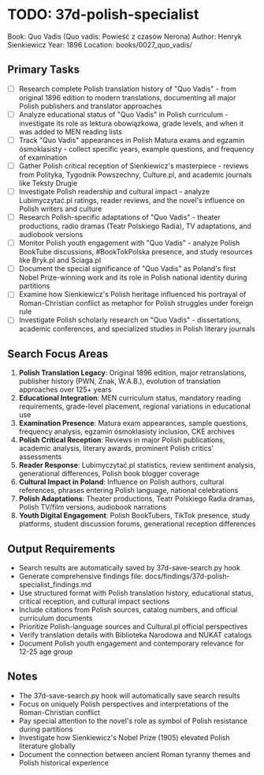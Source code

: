 # TODO: 37d-polish-specialist
Book: Quo Vadis (Quo vadis: Powieść z czasów Nerona)
Author: Henryk Sienkiewicz
Year: 1896
Location: books/0027_quo_vadis/

## Primary Tasks
- [ ] Research complete Polish translation history of "Quo Vadis" - from original 1896 edition to modern translations, documenting all major Polish publishers and translator approaches
- [ ] Analyze educational status of "Quo Vadis" in Polish curriculum - investigate its role as lektura obowiązkowa, grade levels, and when it was added to MEN reading lists
- [ ] Track "Quo Vadis" appearances in Polish Matura exams and egzamin ósmoklasisty - collect specific years, example questions, and frequency of examination
- [ ] Gather Polish critical reception of Sienkiewicz's masterpiece - reviews from Polityka, Tygodnik Powszechny, Culture.pl, and academic journals like Teksty Drugie
- [ ] Investigate Polish readership and cultural impact - analyze Lubimyczytać.pl ratings, reader reviews, and the novel's influence on Polish writers and culture
- [ ] Research Polish-specific adaptations of "Quo Vadis" - theater productions, radio dramas (Teatr Polskiego Radia), TV adaptations, and audiobook versions
- [ ] Monitor Polish youth engagement with "Quo Vadis" - analyze Polish BookTube discussions, #BookTokPolska presence, and study resources like Bryk.pl and Sciaga.pl
- [ ] Document the special significance of "Quo Vadis" as Poland's first Nobel Prize-winning work and its role in Polish national identity during partitions
- [ ] Examine how Sienkiewicz's Polish heritage influenced his portrayal of Roman-Christian conflict as metaphor for Polish struggles under foreign rule
- [ ] Investigate Polish scholarly research on "Quo Vadis" - dissertations, academic conferences, and specialized studies in Polish literary journals

## Search Focus Areas
1. **Polish Translation Legacy**: Original 1896 edition, major retranslations, publisher history (PWN, Znak, W.A.B.), evolution of translation approaches over 125+ years
2. **Educational Integration**: MEN curriculum status, mandatory reading requirements, grade-level placement, regional variations in educational use
3. **Examination Presence**: Matura exam appearances, sample questions, frequency analysis, egzamin ósmoklasisty inclusion, CKE archives
4. **Polish Critical Reception**: Reviews in major Polish publications, academic analysis, literary awards, prominent Polish critics' assessments
5. **Reader Response**: Lubimyczytać.pl statistics, review sentiment analysis, generational differences, Polish book blogger coverage
6. **Cultural Impact in Poland**: Influence on Polish authors, cultural references, phrases entering Polish language, national celebrations
7. **Polish Adaptations**: Theater productions, Teatr Polskiego Radia dramas, Polish TV/film versions, audiobook narrations
8. **Youth Digital Engagement**: Polish BookTubers, TikTok presence, study platforms, student discussion forums, generational reception differences

## Output Requirements
- Search results are automatically saved by 37d-save-search.py hook
- Generate comprehensive findings file: docs/findings/37d-polish-specialist_findings.md
- Use structured format with Polish translation history, educational status, critical reception, and cultural impact sections
- Include citations from Polish sources, catalog numbers, and official curriculum documents
- Prioritize Polish-language sources and Cultural.pl official perspectives  
- Verify translation details with Biblioteka Narodowa and NUKAT catalogs
- Document Polish youth engagement and contemporary relevance for 12-25 age group

## Notes
- The 37d-save-search.py hook will automatically save search results
- Focus on uniquely Polish perspectives and interpretations of the Roman-Christian conflict
- Pay special attention to the novel's role as symbol of Polish resistance during partitions
- Investigate how Sienkiewicz's Nobel Prize (1905) elevated Polish literature globally
- Document the connection between ancient Roman tyranny themes and Polish historical experience